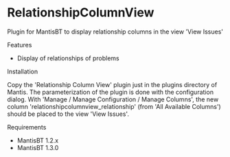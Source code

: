 # RelationshipColumnView
Plugin for MantisBT to display relationship columns in the view 'View Issues'

Features
  - Display of relationships of problems

Installation

  Copy the 'Relationship Column View' plugin just in the plugins directory of Mantis. The parameterization of the plugin is done with the configuration dialog.
With 'Manage / Manage Configuration / Manage Columns', the new column 'relationshipcolumnview_relationship' (from 'All Available Columns') should be placed to the view 'View Issues'.

Requirements
  - MantisBT 1.2.x
  - MantisBT 1.3.0
